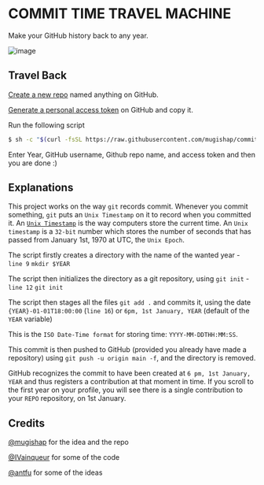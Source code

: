 # COMMIT TIME TRAVEL MACHINE

Make your GitHub history back to any year.

![image](https://res.cloudinary.com/precieux/image/upload/v1671601842/Screenshot_from_2022-12-21_07-40-57_ahwide.png)

## Travel Back

[Create a new repo](https://github.com/new) named anything on GitHub.

[Generate a personal access token](https://github.com/settings/tokens/new) on GitHub and copy it.

Run the following script

```bash
$ sh -c "$(curl -fsSL https://raw.githubusercontent.com/mugishap/commit-time-travel-machine/master/index.sh)"
```

Enter Year, GitHub username, Github repo name, and access token and then you are done :)

## Explanations

This project works on the way `git` records commit. Whenever you commit something, `git` puts an `Unix Timestamp` on it to record when you committed it. An [`Unix Timestamp`](https://www.unixtimestamp.com/) is the way computers store the current time. An `Unix timestamp` is a `32-bit` number which stores the number of seconds that has passed from January 1st, 1970 at UTC, the `Unix Epoch`.

The script firstly creates a directory with the name of the wanted year - `line 9` `mkdir $YEAR`

The script then initializes the directory as a git repository, using `git init` - `line 12` `git init`

The script then stages all the files `git add .` and commits it, using the date `{YEAR}-01-01T18:00:00` (`line 16`) or `6pm, 1st January, YEAR` (default of the `YEAR` variable)

This is the `ISO Date-Time format` for storing time: `YYYY-MM-DDTHH:MM:SS`.

This commit is then pushed to GitHub (provided you already have made a repository) using `git push -u origin main -f`, and the directory is removed.

GitHub recognizes the commit to have been created at `6 pm, 1st January, YEAR` and thus registers a contribution at that moment in time. If you scroll to the first year on your profile, you will see there is a single contribution to your `REPO` repository, on 1st January.

## Credits

[@mugishap](https://github.com/IVainqueur) for the idea and the repo

[@IVainqueur](https://github.com/IVainqueur) for some of the code

[@antfu](https://github.com/antfu) for some of the ideas
